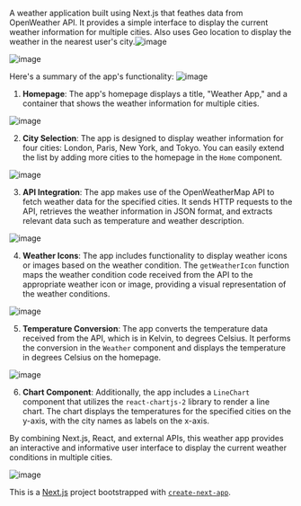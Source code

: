 A weather application built using Next.js that feathes data from OpenWeather API. It provides a simple interface to display the current weather information for multiple cities. Also uses Geo location to display the weather in the nearest user's city.![image](https://github.com/muthee-p/weather-app/assets/117924809/c9f61c76-edd4-4d86-bbaf-f71add0acbe8)


![image](https://github.com/muthee-p/weather-app/assets/117924809/1d9e0596-f061-4068-a646-384ab84a18cb)

Here's a summary of the app's functionality:
![image](https://github.com/muthee-p/weather-app/assets/117924809/60fa77ca-4754-495f-88a8-0e68d8fea448)


1. **Homepage**: The app's homepage displays a title, "Weather App," and a container that shows the weather information for multiple cities.

![image](https://github.com/muthee-p/weather-app/assets/117924809/02e7e72f-566a-4d76-80a4-dfb74d8fe55c)

2. **City Selection**: The app is designed to display weather information for four cities: London, Paris, New York, and Tokyo. You can easily extend the list by adding more cities to the homepage in the `Home` component.

![image](https://github.com/muthee-p/weather-app/assets/117924809/37afad35-2c9e-4386-81f2-6ff22fb77fa5)

3. **API Integration**: The app makes use of the OpenWeatherMap API to fetch weather data for the specified cities. It sends HTTP requests to the API, retrieves the weather information in JSON format, and extracts relevant data such as temperature and weather description.

![image](https://github.com/muthee-p/weather-app/assets/117924809/862bebe9-807f-40fa-9681-cab29962f3c0)

4. **Weather Icons**: The app includes functionality to display weather icons or images based on the weather condition. The `getWeatherIcon` function maps the weather condition code received from the API to the appropriate weather icon or image, providing a visual representation of the weather conditions.

![image](https://github.com/muthee-p/weather-app/assets/117924809/36c1ed22-be18-48ad-a1e6-299c01c15faf)

5. **Temperature Conversion**: The app converts the temperature data received from the API, which is in Kelvin, to degrees Celsius. It performs the conversion in the `Weather` component and displays the temperature in degrees Celsius on the homepage.

![image](https://github.com/muthee-p/weather-app/assets/117924809/e3c1d59e-03f8-45b4-b699-f2b53fe7bcb1)

6. **Chart Component**: Additionally, the app includes a `LineChart` component that utilizes the `react-chartjs-2` library to render a line chart. The chart displays the temperatures for the specified cities on the y-axis, with the city names as labels on the x-axis.

By combining Next.js, React, and external APIs, this weather app provides an interactive and informative user interface to display the current weather conditions in multiple cities.



![image](https://github.com/muthee-p/weather-app/assets/117924809/56d16625-1fb2-400b-ae87-f6af480fdd40)



This is a [Next.js](https://nextjs.org/) project bootstrapped with [`create-next-app`](https://github.com/vercel/next.js/tree/canary/packages/create-next-app).


